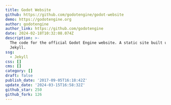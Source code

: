 ```yaml
---
title: Godot Website
github: https://github.com/godotengine/godot-website
demo: https://godotengine.org
author: godotengine
author_link: https://github.com/godotengine
date: 2024-02-18T10:32:08.074Z
description: >-
  The code for the official Godot Engine website. A static site built using
  Jekyll.
ssg:
  - Jekyll
css: []
cms: []
category: []
draft: false
publish_date: '2017-09-05T16:18:42Z'
update_date: '2024-03-15T16:58:32Z'
github_star: 250
github_fork: 126
---
```

